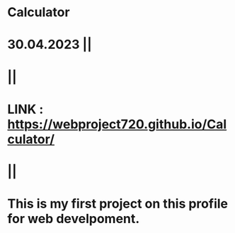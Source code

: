 # Calculator
# 30.04.2023 ||
# ||
# LINK :  https://webproject720.github.io/Calculator/
# ||

# This is my first project on this profile for web develpoment.
